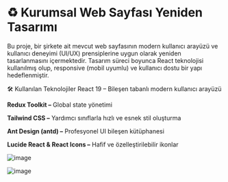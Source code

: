# ♻️ Kurumsal Web Sayfası Yeniden Tasarımı 

Bu proje, bir şirkete ait mevcut web sayfasının modern kullanıcı arayüzü ve kullanıcı deneyimi (UI/UX) prensiplerine uygun olarak yeniden tasarlanmasını içermektedir. Tasarım süreci boyunca React teknolojisi kullanılmış olup, responsive (mobil uyumlu) ve kullanıcı dostu bir yapı hedeflenmiştir.

🛠️ Kullanılan Teknolojiler
React 19 – Bileşen tabanlı modern kullanıcı arayüzü

**Redux Toolkit –** Global state yönetimi

**Tailwind CSS –** Yardımcı sınıflarla hızlı ve esnek stil oluşturma

**Ant Design (antd) –** Profesyonel UI bileşen kütüphanesi

**Lucide React & React Icons –** Hafif ve özelleştirilebilir ikonlar

![image](https://github.com/user-attachments/assets/4f5896dc-d35a-4e20-afbf-85046765867b)

![image](https://github.com/user-attachments/assets/5b182e33-e2bb-49f9-981a-79217db79001)

